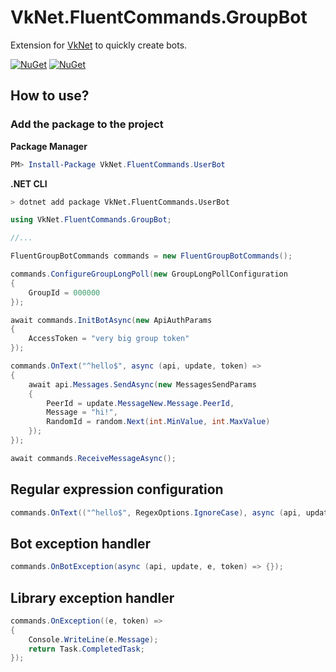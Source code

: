 # VkNet.FluentCommands.GroupBot
Extension for [VkNet](https://github.com/vknet/vk) to quickly create bots.

[![NuGet](https://img.shields.io/nuget/v/VkNet.FluentCommands.GroupBot.svg)](https://www.nuget.org/packages/VkNet.FluentCommands.GroupBot/)
[![NuGet](https://img.shields.io/nuget/dt/VkNet.FluentCommands.GroupBot.svg)](https://www.nuget.org/packages/VkNet.FluentCommands.GroupBot/)

## How to use?
### Add the package to the project
**Package Manager**
``` powershell
PM> Install-Package VkNet.FluentCommands.UserBot
```
**.NET CLI**
``` bash
> dotnet add package VkNet.FluentCommands.UserBot
```
``` C#
using VkNet.FluentCommands.GroupBot;

//...

FluentGroupBotCommands commands = new FluentGroupBotCommands();

commands.ConfigureGroupLongPoll(new GroupLongPollConfiguration
{
    GroupId = 000000
});

await commands.InitBotAsync(new ApiAuthParams
{
    AccessToken = "very big group token"
});

commands.OnText("^hello$", async (api, update, token) =>
{
    await api.Messages.SendAsync(new MessagesSendParams
    {
        PeerId = update.MessageNew.Message.PeerId,
        Message = "hi!",
        RandomId = random.Next(int.MinValue, int.MaxValue)
    });
});

await commands.ReceiveMessageAsync();
```

## Regular expression configuration
``` C#
commands.OnText(("^hello$", RegexOptions.IgnoreCase), async (api, update, token) => {});
```

## Bot exception handler
``` C#
commands.OnBotException(async (api, update, e, token) => {});
```

## Library exception handler
``` C#
commands.OnException((e, token) =>
{
    Console.WriteLine(e.Message);
    return Task.CompletedTask;
});
```
